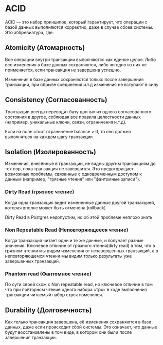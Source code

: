 # ACID

ACID — это набор принципов, который гарантирует, что операции с базой данных выполняются корректно, даже в случае сбоев системы. Это аббревиатура, где:

## Atomicity (Атомарность) 
Все операции внутри транзакции выполняются как единое целое. Либо все изменения в базе данных сохраняются, либо ни одно из них не применяется, если транзакция не завершена успешно.

Изменения в базе данных сохраняются только после завершения транзакции, при обрыве соединения и.т.д изменения не вступают в силу

## Consistency (Согласованность)
Транзакции всегда переводят базу данных из одного согласованного состояния в другое, соблюдая все правила целостности данных (например, уникальные ключи, связи, ограничения и.т.д).

Если на поле стоит ограничение balance > 0, то оно должно выполняться на каждом шагу транзакции

## Isolation (Изолированность)
Изменения, внесённые в транзакции, не видны другим транзакциям до тех пор, пока транзакция не завершится. Это предотвращает возможные проблемы, связанные с одновременным доступом к данным (например, "грязные чтения" или "фантомные записи").

### Dirty Read (грязное чтение)
Когда одна транзакция видит измененные данные другой транзакцией, которая вполне может быть отменена (rollback)

Dirty Read в Postgres недопустим, но об этой проблеме неплохо знать

### Non Repeatable Read (Неповторяющееся чтение)
Когда транзакция читает одни и те же данные, и получает разные значения. Ключевое отличие от грязного чтения(dirty read) в том, что в грязном чтении мы видим изменения от незавершенных транзакций, а в неповторяющемся чтении мы видим только результаты уже завершенных транзакций.

### Phantom read (Фантомное чтение)
По сути своей схож с Non repeatable read, но ключевое отличие в том что при повторном чтение одного набора строк в ходе выполнения транзакции читаемый набор строк изменился.

## Durability (Долговечность)
Как только транзакция завершена, её изменения сохраняются в базе данных, даже если происходит сбой системы. Это означает, что данные будут восстановлены в том виде, в котором они были после завершения транзакции.
